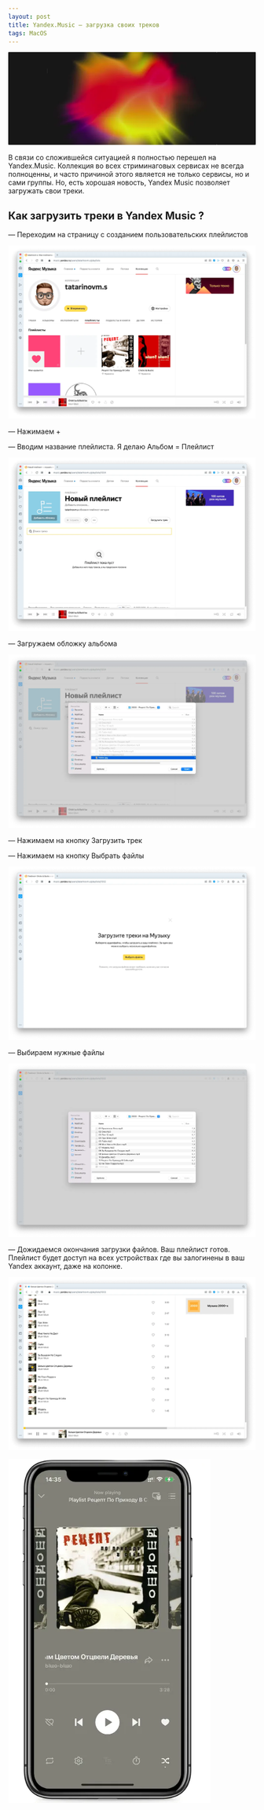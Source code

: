 ```yaml
---
layout: post
title: Yandex.Music — загрузка своих треков
tags: MacOS
---
```


![](https://raw.githubusercontent.com/tatarinovms/tatarinovms.github.io/master/images/posts/YandexMusic/logo.webp)

В связи со сложившейся ситуацией я полностью перешел на Yandex.Music. Коллекция во всех стриминаговых сервисах не всегда полноценны, и часто причиной этого является не только сервисы, но и сами группы. Но, есть хорошая новость, Yandex Music позволяет загружать свои треки.

## Как загрузить треки в Yandex Music ?

— Переходим на страницу с созданием пользовательских плейлистов

![](https://raw.githubusercontent.com/tatarinovms/tatarinovms.github.io/master/images/posts/YandexMusic/1.webp)

— Нажимаем + 

— Вводим название плейлиста. Я делаю Альбом = Плейлист

![](https://raw.githubusercontent.com/tatarinovms/tatarinovms.github.io/master/images/posts/YandexMusic/2.webp)

— Загружаем обложку альбома

![](https://raw.githubusercontent.com/tatarinovms/tatarinovms.github.io/master/images/posts/YandexMusic/3.webp)

— Нажимаем на кнопку Загрузить трек

— Нажимаем на кнопку Выбрать файлы

![](https://raw.githubusercontent.com/tatarinovms/tatarinovms.github.io/master/images/posts/YandexMusic/4.webp)

— Выбираем нужные файлы

![](https://raw.githubusercontent.com/tatarinovms/tatarinovms.github.io/master/images/posts/YandexMusic/5.webp)

— Дожидаемся окончания загрузки файлов. Ваш плейлист готов. Плейлист будет доступ на всех устройствах где вы залогинены в ваш Yandex аккаунт, даже на колонке. 

![](https://raw.githubusercontent.com/tatarinovms/tatarinovms.github.io/master/images/posts/YandexMusic/6.webp)

![](https://raw.githubusercontent.com/tatarinovms/tatarinovms.github.io/master/images/posts/YandexMusic/7.webp)

